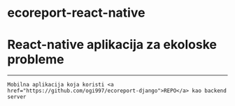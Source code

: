 # ecoreport-react-native

# React-native aplikacija za ekoloske probleme

----
	Mobilna aplikacija koja koristi <a href="https://github.com/ogi997/ecoreport-django">REPO</a> kao backend server
